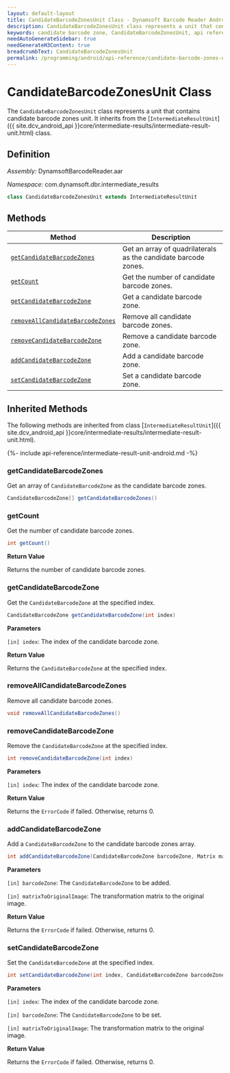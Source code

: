 ```yaml
---
layout: default-layout
title: CandidateBarcodeZonesUnit Class - Dynamsoft Barcode Reader Android Edition
description: CandidateBarcodeZonesUnit class represents a unit that contains candidate barcode zones unit. It inherits from the IntermediateResultUnit class.
keywords: candidate barcode zone, CandidateBarcodeZonesUnit, api reference
needAutoGenerateSidebar: true
needGenerateH3Content: true
breadcrumbText: CandidateBarcodeZonesUnit
permalink: /programming/android/api-reference/candidate-barcode-zones-unit.html
---
```


# CandidateBarcodeZonesUnit Class

The `CandidateBarcodeZonesUnit` class represents a unit that contains candidate barcode zones unit. It inherits from the [`IntermediateResultUnit`]({{ site.dcv_android_api }}core/intermediate-results/intermediate-result-unit.html) class.

## Definition

*Assembly:* DynamsoftBarcodeReader.aar

*Namespace:* com.dynamsoft.dbr.intermediate_results

```java
class CandidateBarcodeZonesUnit extends IntermediateResultUnit
```

## Methods

| Method | Description |
| ------ | ----------- |
| [`getCandidateBarcodeZones`](#getcandidatebarcodezones) | Get an array of quadrilaterals as the candidate barcode zones. |
| [`getCount`](#getcount) | Get the number of candidate barcode zones. |
| [`getCandidateBarcodeZone`](#getcandidatebarcodezone) | Get a candidate barcode zone. |
| [`removeAllCandidateBarcodeZones`](#removeallcandidatebarcodezones) | Remove all candidate barcode zones. |
| [`removeCandidateBarcodeZone`](#removecandidatebarcodezone) | Remove a candidate barcode zone. |
| [`addCandidateBarcodeZone`](#addcandidatebarcodezone) | Add a candidate barcode zone. |
| [`setCandidateBarcodeZone`](#setcandidatebarcodezone) | Set a candidate barcode zone. |

## Inherited Methods

The following methods are inherited from class [`IntermediateResultUnit`]({{ site.dcv_android_api }}core/intermediate-results/intermediate-result-unit.html).

{%- include api-reference/intermediate-result-unit-android.md -%}

### getCandidateBarcodeZones

Get an array of `CandidateBarcodeZone` as the candidate barcode zones.

```java
CandidateBarcodeZone[] getCandidateBarcodeZones()
```

### getCount

Get the number of candidate barcode zones.

```java
int getCount()
```

**Return Value**

Returns the number of candidate barcode zones.

### getCandidateBarcodeZone

Get the `CandidateBarcodeZone` at the specified index.

```java
CandidateBarcodeZone getCandidateBarcodeZone(int index)
```

**Parameters**

`[in] index`: The index of the candidate barcode zone.

**Return Value**

Returns the `CandidateBarcodeZone` at the specified index.

### removeAllCandidateBarcodeZones

Remove all candidate barcode zones.

```java
void removeAllCandidateBarcodeZones()
```

### removeCandidateBarcodeZone

Remove the `CandidateBarcodeZone` at the specified index.

```java
int removeCandidateBarcodeZone(int index)
```

**Parameters**

`[in] index`: The index of the candidate barcode zone.

**Return Value**

Returns the `ErrorCode` if failed. Otherwise, returns 0.

### addCandidateBarcodeZone

Add a `CandidateBarcodeZone` to the candidate barcode zones array.

```java
int addCandidateBarcodeZone(CandidateBarcodeZone barcodeZone, Matrix matrixToOriginalImage)
```

**Parameters**

`[in] barcodeZone`: The `CandidateBarcodeZone` to be added.

`[in] matrixToOriginalImage`: The transformation matrix to the original image.

**Return Value**

Returns the `ErrorCode` if failed. Otherwise, returns 0.

### setCandidateBarcodeZone

Set the `CandidateBarcodeZone` at the specified index.

```java
int setCandidateBarcodeZone(int index, CandidateBarcodeZone barcodeZone, Matrix matrixToOriginalImage)
```

**Parameters**

`[in] index`: The index of the candidate barcode zone.

`[in] barcodeZone`: The `CandidateBarcodeZone` to be set.

`[in] matrixToOriginalImage`: The transformation matrix to the original image.

**Return Value**

Returns the `ErrorCode` if failed. Otherwise, returns 0.
